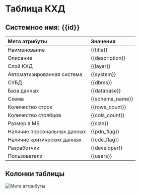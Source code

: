 # Таблица КХД

## Системное имя: {{id}}

Мета атрибуты               | Значения
:------------               | :------------
Наименование                | {{title}}
Описание                    | {{description}}
Слой КХД                    | {{layer}}
Автоматизированная система  | {{system}}
СУБД                        | {{dbms}}
База данных                 | {{database}}
Схема                       | {{schema_name}}
Количество строк            | {{rows_count}}
Количество столбцов         | {{cols_count}}
Размер в МБ                 | {{size}}
Наличие персональных данных | {{pdn_flag}}
Наличие критических данных  | {{cde_flag}}
Разработчик                 | {{developer}}
Пользователи                | {{users}}

## Колонки таблицы

![Мета аттрибуты](@entity/seaf.ia.physical_attributes/md_registry_by_physical_tables?id={{id}})